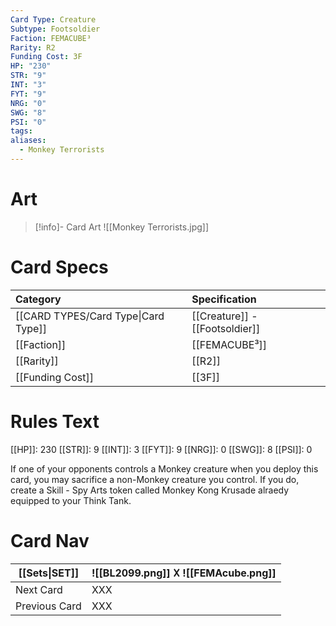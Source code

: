 ```yaml
---
Card Type: Creature
Subtype: Footsoldier
Faction: FEMACUBE³
Rarity: R2
Funding Cost: 3F
HP: "230"
STR: "9"
INT: "3"
FYT: "9"
NRG: "0"
SWG: "8"
PSI: "0"
tags: 
aliases:
  - Monkey Terrorists
---
```

# Art

> [!info]- Card Art
> ![[Monkey Terrorists.jpg]]

# Card Specs

| Category | Specification| 
| :--- | :--- |
| [[CARD TYPES/Card Type\|Card Type]] | [[Creature]] - [[Footsoldier]] |  
| [[Faction]] | [[FEMACUBE³]] |  
| [[Rarity]] | [[R2]] |  
| [[Funding Cost]] | [[3F]] |  

# Rules Text  

[[HP]]: 230 [[STR]]: 9 [[INT]]: 3 [[FYT]]: 9 [[NRG]]: 0 [[SWG]]: 8 [[PSI]]: 0  

If one of your opponents controls a Monkey creature when you deploy this card, 
you may sacrifice a non-Monkey creature you control.
If you do, create a Skill - Spy Arts token called Monkey Kong Krusade alraedy equipped to your Think Tank.

# Card Nav

| [[Sets\|SET]] |  ![[BL2099.png]] 𐌢 ![[FEMAcube.png]] |
| --- | --- |
| Next Card | XXX |
| Previous Card | XXX |

